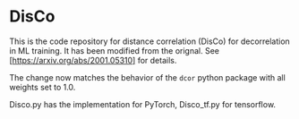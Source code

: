 # DisCo

This is the code repository for distance correlation (DisCo) for decorrelation in ML training. It has been modified from the orignal. See [https://arxiv.org/abs/2001.05310] for details.

The change now matches the behavior of the `dcor` python package with all weights set to 1.0.

Disco.py has the implementation for PyTorch, Disco_tf.py for tensorflow.

